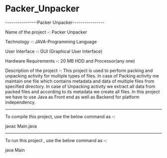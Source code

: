 # Packer_Unpacker
----------------Packer Unpacker----------------

Name of the project -: Packer Unpacker

Technology -: JAVA-Programming Language

User Interface -: GUI (Graphical User Interface)

Hardware Requirements -: 20 MB HDD and Processor(any one)

Description of the project -: This project is used to perform packing and unpacking activity for multiple types of files. 
                              In case of Packing activity me maintain one file which contains metadata and data of multiple files from specified directory. 
                              In case of Unpacking activity we extract all data from packed files and according to its metadata we create all files. 
                              In this project we have to use Java as Front end as well as Backend for platform independency.
                              
-----------------------------------------------------------------------------------------------------------------------------------------------------------------
To compile this project, use the below command as -:

javac Main.java

-----------------------------------------------------------------------------------------------------------------------------------------------------------------
To run this project , use the below command as -:

java Main
